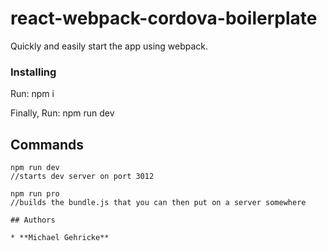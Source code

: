 # react-webpack-cordova-boilerplate

Quickly and easily start the app using webpack.
### Installing

Run: npm i

Finally, Run: npm run dev

## Commands


```
npm run dev
//starts dev server on port 3012

npm run pro
//builds the bundle.js that you can then put on a server somewhere

## Authors

* **Michael Gehricke**

